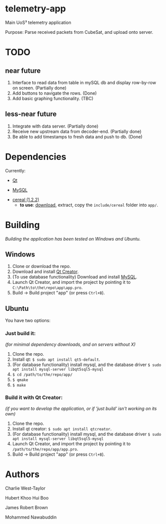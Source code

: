 # telemetry-app

Main UoS³ telemetry application

Purpose: Parse received packets from CubeSat, and upload onto server.

# TODO

## near future

1. Interface to read data from table in mySQL db and display row-by-row on screen. (Partially done)
2. Add buttons to navigate the rows. (Done)
3. Add basic graphing functionality. (TBC)

## less-near future

1. Integrate with data server. (Partially done)
2. Receive new upstream data from decoder-end. (Partially done)
3. Be able to add timestamps to fresh data and push to db. (Done)

# Dependencies

Currently:

+ [Qt](https://www.qt.io)
* [MySQL](https://www.mysql.com/)
+ [cereal (1.2.2)](https://uscilab.github.io/cereal)
	+ **to use**: [download](https://github.com/USCiLab/cereal/releases/tag/v1.2.2), extract, copy the `include/cereal` folder into `app/`.

# Building

*Building the application has been tested on Windows and Ubuntu.*

## Windows

1. Clone or download the repo.
2. Download and install [Qt Creator](https://www.qt.io/).
3. (To use database functionality) Download and install [MySQL](https://www.mysql.com/).
4. Launch Qt Creator, and import the project by pointing it to `C:\Path\to\the\repo\app\app.pro`.
5. Build -> Build project "app" (or press `Ctrl+B`).

## Ubuntu

You have two options:

### Just build it:

*(for minimal dependency downloads, and on servers without X)*

1. Clone the repo.
2. Install qt: `$ sudo apt install qt5-default`.
3. (For database functionality) install mysql, and the database driver `$ sudo apt install mysql-server libqt5sql5-mysql`
4. `$ cd /path/to/the/repo/app/`
5. `$ qmake`
6. `$ make`

### Build it with Qt Creator:

*(if you want to develop the application, or if 'just build' isn't working on its own)*

1. Clone the repo.
2. Install qt creator: `$ sudo apt install qtcreator`.
3. (For database functionality) install mysql, and the database driver `$ sudo apt install mysql-server libqt5sql5-mysql`
4. Launch Qt Creator, and import the project by pointing it to `/path/to/the/repo/app/app.pro`.
5. Build -> Build project "app" (or press `Ctrl+B`).

# Authors

Charlie West-Taylor

Hubert Khoo Hui Boo

James Robert Brown

Mohammed Nawabuddin